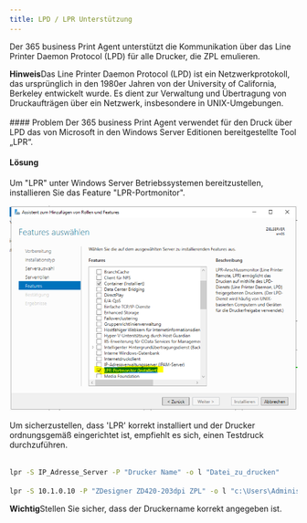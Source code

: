 ```yaml
---
title: LPD / LPR Unterstützung
---
```


Der 365 business Print Agent unterstützt die Kommunikation über das Line Printer Daemon Protocol (LPD) für alle Drucker, die ZPL emulieren.

<div class="alert alert-info">
    <i class="fa-duotone fa-thin fa-lightbulb fa-lg"></i> <strong>Hinweis</strong>Das Line Printer Daemon Protocol (LPD) ist ein Netzwerkprotokoll, das ursprünglich in den 1980er Jahren von der University of California, Berkeley entwickelt wurde. Es dient zur Verwaltung und Übertragung von Druckaufträgen über ein Netzwerk, insbesondere in UNIX-Umgebungen.
</div>
<br>
#### Problem
Der 365 business Print Agent verwendet für den Druck über LPD das von Microsoft in den Windows Server Editionen bereitgestellte Tool „LPR“.

#### Lösung
Um "LPR" unter Windows Server Betriebssystemen bereitzustellen, installieren Sie das Feature "LPR-Portmonitor".

![LPRPortMonitor](/assets/images/365-business-print-agent/LPRInstall.PNG)

Um sicherzustellen, dass 'LPR' korrekt installiert und der Drucker ordnungsgemäß eingerichtet ist, empfiehlt es sich, einen Testdruck durchzuführen.

```cmd

lpr -S IP_Adresse_Server -P "Drucker Name" -o l "Datei_zu_drucken"

lpr -S 10.1.0.10 -P "ZDesigner ZD420-203dpi ZPL" -o l "c:\Users\Administrator\Documents\HelloWorld.zpl"

```

<div class="alert alert-notice">
    <i class="fa-light fa-hand-point-up fa-lg"></i> <strong>Wichtig</strong>Stellen Sie sicher, dass der Druckername korrekt angegeben ist.
</div>
